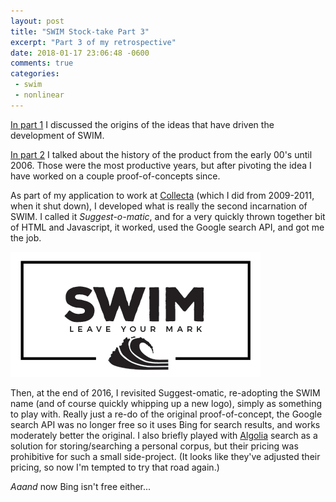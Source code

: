 ```yaml
---
layout: post
title: "SWIM Stock-take Part 3"
excerpt: "Part 3 of my retrospective"
date: 2018-01-17 23:06:48 -0600
comments: true
categories: 
 - swim
 - nonlinear
---
```


[In part 1]({{site.baseurl}}/2017/12/23/swim-stock-take.html) I discussed the origins of the ideas that have driven the development of SWIM.

[In part 2]({{site.baseurl}}/2017/12/26/swim-stock-take-part-2.html) I talked about the history of the product from the early 00's until 2006. Those were the most productive years, but after pivoting the idea I have worked on a couple proof-of-concepts since.

As part of my application to work at [Collecta](https://www.linkedin.com/company/628089/) (which I did from 2009-2011, when it shut down), I developed what is really the second incarnation of SWIM. I called it _Suggest-o-matic_, and for a very quickly thrown together bit of HTML and Javascript, it worked, used the Google search API, and got me the job. 

![](https://github.com/dealingwith/swim/raw/master/public/images/swim-new-logo.png)

Then, at the end of 2016, I revisited Suggest-omatic, re-adopting the SWIM name (and of course quickly whipping up a new logo), simply as something to play with. Really just a re-do of the original proof-of-concept, the Google search API was no longer free so it uses Bing for search results, and works moderately better the original. I also briefly played with [Algolia](https://www.algolia.com/) search as a solution for storing/searching a personal corpus, but their pricing was prohibitive for such a small side-project. (It looks like they've adjusted their pricing, so now I'm tempted to try that road again.)

*Aaand* now Bing isn't free either...

